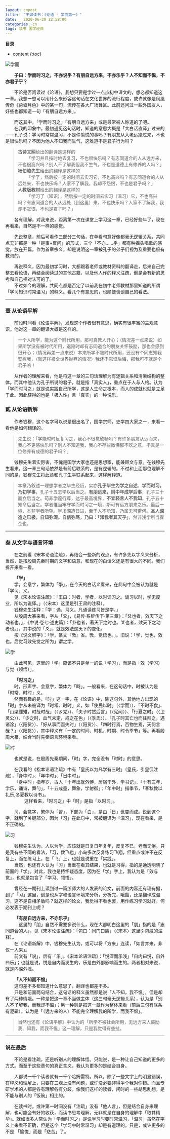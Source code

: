```yaml
---
layout: cnpost
title:  "不如读书：《论语 · 学而第一》"
date:   2020-06-20 22:58:00
categories: cn
tags: 读书 国学经典
---
```


__目录__

* content
{:toc}


![学而](https://buyivi.xyz/wenji/img/2020/2020-06-20-xue-er-1.png)

&emsp;&emsp;**子曰：学而时习之，不亦说乎？有朋自远方来，不亦乐乎？人不知而不愠，不亦君子乎？**

&emsp;&emsp;不论是否阅读过《论语》，我想只要是学过一点点初中课文的，想必都知道这一章。我想一想可以用什么来形容这句话在文化世界的流行程度，或许就像是凤凰传奇《荷塘月色》中的某一句，流传在各大广场舞区。此前还问过一些外国友人，好些也都知道一句「有朋自远方来」。

&emsp;&emsp;而这其中，「学而时习之」「有朋自远方来」或是最常被人称道的了吧。<br>
&emsp;&emsp;在我的印象中，最初遇见这句话时，知道的意思大概是「大白话直译」过来的——孔子说：学习时常常温习，不是件愉悦的事吗？有朋友从大老远跑过来，不也是很快乐吗？不因为他人不知我而生气，这难道不是君子行为吗？

> **古诗文网**给出的翻译是这样的<br>
>&emsp;&emsp;「学习并且按时地去复习，不也很快乐吗？有志同道合的人从远方来，不也很高兴吗？别人不了解我但我不生气，不也是道德上有修养的人吗？」<br>
> **杨伯峻先生**给出的翻译是这样的<br>
>&emsp;&emsp;「学了，然后按一定的时间去实习它，不也高兴吗？有志同道合的人从远处来，不也快乐吗？人家不了解我，我却不怨恨，不也是君子吗？」<br>
> **人教版教材**给出的翻译是这样的<br>
>&emsp;&emsp;「学习了（知识），然后按一定的时间去实习（温习）它，不也高兴吗？有志同道合的人从远处（到这里）来，不也快乐吗？人家不了解我，我却不怨恨，不也是君子吗？」

&emsp;&emsp;各有理解，对我来说，距离第一次在课堂上学习这一章，已经好些年了，现在再看来，自然是不一样的感觉。

&emsp;&emsp;先说整章，前后可看作三部分三句话，在单看句意好像都毫无逻辑关系，共同点无非都是一种「是事+反问」的形式，三个「不亦……乎」都有种摇头唱歌的感觉。放在开篇，作为首章宗义，却是说明这一章被孔子的弟子们视为及重要也极有教诲的。

&emsp;&emsp;再说释义，因为最初学习时，大都跟着老师或教材资料的翻译走，后来自己完整去看论语，再结合阅读过的其他古籍，以及他人作的释义注疏，倒是会有新的思考和自己相对认可的了。<br>
&emsp;&emsp;不过如今的理解，共同点都是否定了以前我在初中老师教材那里知道的所谓「学习知识时常温习」的释义。看几个有意思的，也顺便谈谈自己的看法。

---

### 壹 从论语平解

&emsp;&emsp;前段时间看《论语平解》，发现这个作者很有意思，确实有很丰富的主观意识。他对这一章的翻译大概是这样的。

> 一个人所学，能为这个时代所用，那可真教人开心；（情况差一点来说）如果所学没有被时代所用，退隐时却有志同道合的朋友关怀鼓励，那也会感到很开心；（情况再差一点来说）本来所学不被时代所用，还没有个同志知我安慰我，（就这样被全世界抛弃的情况）我还不怨恨后悔，那我可不就是个君子咯！

&emsp;&emsp;从作者的理解来看，他是将这一章的三句话理解为有逻辑关系和清晰结构的整体。而其中他认为孔子所说的君子，就是指「真实人」，重点在于人与人格。认为「学而时习之」就是说实践自己所学，这是人生命之根本，而人的成就也就是立足于此。因此获得的也是「极人性」且「真实」的一种悦乐。

### 貳 从论语新解

&emsp;&emsp;作者钱穆，这个名字可以说是很出名了，国学宗师，史学四大家之一，来看一看他是如何翻译的。

> 先生说：「学能时时反复习之，我心不很觉欣畅吗？有许多朋友从远而来，我心不更感快乐吗？别人不知道我，我心不存些微怫郁不欢之意，不真是一位修养有成德的君子吗？」


&emsp;&emsp;钱穆先生着实厉害，不愧是国学大家也还是思想家，能兼顾文与意。在钱穆先生看来，这一章三句话依然是有前后联系的，是有逻辑的。不过和上面那位理解不同的是，钱穆先生将此章和孔子生平联系起来，这样解释道。

> 本章乃叙述一理想学者之毕生经历，实亦**孔子毕生为学之自述**。**学而时习，乃初学事**，孔子十五志学以后当之。**有朋远来，则中年成学后事**，孔子三十而立后当之。苟非学邃行尊，达于最高境界，**不宜轻言人不我知**，孔子五十知命后当之。学者惟当牢守学而时习之一境，斯可有远方朋来之乐。最后一境，本非学者所望。学求深造日进，至于人不能知，乃属无可奈何。**圣人深造之已极，自知弥深。自信弥笃，乃曰：「知我者其天乎」**，然非浅学所当骤企也。

---

### 叁 从文字与语言环境

&emsp;&emsp;在之前看《宋本论语注疏》，再结合一些新的观点，有许多先以字义来分析，当然，是按殷周先秦时期的文字和语意，和现在的白话义还是有很大的不同。我们拆开来看一看。

&emsp;&emsp;**「学」**<br>
&emsp;&emsp;学，会意字，繁体为「學」，在今天的白话义看来，在此句中会被认为就是「学习」义。<br>
&emsp;&emsp;见《宋本论语注疏》：「王曰：时者，学者，以时诵习之。诵习以时，学无废业，所以为说怿。」（〈宋本〉这里是引王肃的注释）。<br>
&emsp;&emsp;钱穆先生注释：「学：诵，习义。凡诵读练习皆是学。」<br>
&emsp;&emsp;从殷周大篆来看，字从「爻」，《易传·系辞传下·第三章》：「爻也者，效天下之动者也。」，《中说·卷七·述史篇》：「卦也者，著天下之时也。爻也者，效天下之动者也。」，其中说的「爻」，就是效法这天下的变化。<br>
&emsp;&emsp;按《说文解字》：「学，篆文『斆』省。斆，觉悟也。」。旧说：「学，觉也，效也。后觉习效先觉之所为」谓之学。

![学](https://buyivi.xyz/wenji/img/2020/2020-06-20-xue-er-2.png)

&emsp;&emsp;由此可见，这里的「学」应该不只是单一的说「学习」，而是指「效（学习）与觉（领悟）」。

&emsp;&emsp;**「时习之」**<br>
&emsp;&emsp;时，形声字、会意字，繁体为「時」。一般看来，在这句话中，时被认为是「时常、时时」义。<br>
&emsp;&emsp;然而有趣的是，「时」这一字，在《论语》中，除这句外，其他地方出现的「时」字从未被译为「时常、时时」义，如「使民以时」（〈学而〉）、「不时不食」、「山梁雌雉，时哉时哉」（〈乡党〉）、「夫子时然后言」（〈宪问〉）、「行夏之时」（〈卫灵公〉）、「少之时，血气未定，戒之在色」（〈季氏〉）、「孔子时其亡也而往拜之，遇诸涂」（〈阳货〉）、「好从事而亟失时」（〈阳货〉）、「四时行焉，百物生焉，天何言哉？」（〈阳货〉），其中释义有「一定的时间、时机、时期、时令季节」等。再看殷周大篆，结合当时先秦语言环境来看。

![时](https://buyivi.xyz/wenji/img/2020/2020-06-20-xue-er-3.png)

&emsp;&emsp;也就是说，在殷周先秦期间，「时」字，完全没有「时时」的意思。

&emsp;&emsp;在我看的《松本论语注疏》中有「皇氏以为凡学有三时」（皇氏，引皇侃注疏），「身中时」、「年中时」、「日中时」。<br>
&emsp;&emsp;「身中时」指年岁，古人「十年出就外傅，居宿于外，学书记」，「十有三年，学乐，诵诗，舞勺」，「十五成童，舞象，学射御」；「年中时」指季节，「春秋教以礼乐,冬夏教以诗书」。<br>  
&emsp;&emsp;这样看来，「时习之」中「时」是指「以时习」。

&emsp;&emsp;习，会意字，繁体为「習」，下部为「白」，是由「日」讹变而成。说到这个字，就到了关键部分，因为「习」在此句中，常被翻译为「温习」，现在看来，是不正确的。

![习](https://buyivi.xyz/wenji/img/2020/2020-06-20-xue-er-4.png)

&emsp;&emsp;钱穆先生认为，人以为学，应该就是日复日年复年，反复不已，老而无倦。只是我有些不同的看法，「习，数飞也」小鸟多次反复练习飞翔，但重点或许不在反复上，而在练习上，在「飞」上，也就是说重在「实践」。<br>
&emsp;&emsp;当然，也还有人认为「习」当重在看其结果，也就是习得，指的是通透明晓了前面的「学」。对此，我也是持怀疑态度，因为在「学」字上，我认为是「效与觉」，也就是包含了「学习、领悟」。

&emsp;&emsp;曾经在一期刊上读到过一篇浙师大的人发表的论文，前面的内容还有理有据，到了「习」这里，倒是也从字和语言环境来分析，分析完，哦豁，还是翻译成温习，这不是自相矛盾吗？就这样的论文，我觉得不看也罢，用作练习学习就好，何必发表于期刊上呢？

&emsp;&emsp;**「有朋自远方来，不亦乐乎」**<br>
&emsp;&emsp; 这里的「朋」自然不需要多说什么，现在大都明白这里的「朋」指的是「志同道合的人」。见《宋本论语注疏》：「包曰：同门曰朋」（〈宋本〉这里引包咸的注释）。<br>
&emsp;&emsp;在《论语新解》中，钱穆先生认为，或可以将「方来」连读，「如言并来，非仅一人来」。<br>
&emsp;&emsp;前文有「说」，后有「乐」。《宋本论语注疏》：「悦深而乐浅」「自内曰悦，自外曰乐」；也就是说，悦是自内而发生的，乐是由外部影响而生的。两者相对来说，就是内深外浅。

&emsp;&emsp;**「人不知而不愠」**<br>
&emsp;&emsp;这句差不多都知道什么意思了，翻译也都差不多。<br>
&emsp;&emsp;只是和前面两句结合，这句话的释义虽然都是说「人不知，我不愠」，但是却有了两种情境。一种是把这一章不当做主体（这三句毫无逻辑关系），认为是「别人不了解我，而我却不愠」；另一种则是把这一章作为整体来看（前后三句有联系有逻辑），认为是「（远方来的人）不能完全理解我的所学，而我不愠」。

> 当然也还有《论语平解》中认为的「所学不被社会所用，无远方来人鼓励我、知我，而我不愠」这一理解，只是我觉得有些扯。

---

### 说在最后

&emsp;&emsp;不论是看注疏，还是听别人的理解体悟。只能说，是一种让自己知道的更多的方式。而至于这些章句的真正含义，我认为更多的是结合自身。

&emsp;&emsp;人都说一千个读者就有一千个哈姆雷特。所以，除了一些文字上的明显错误，在释义和理解上，只要在三观上没有问题，或许没必要非得争个我对你错。而且专研学术的人都是各有理解各有分歧，像我们这样的读者，闲时的一些胡思乱想，是不能与别人的「饭碗」相比的。

&emsp;&emsp;在读书时，或许第一时间没有「注疏」没有「他人言」，但是结合自身来理解，也可能会有好的收获，而读书思考理解，无非就是在自身的理解中「取其精华」。就如很多人常认为「学而时习之」是说学习时要时常温习，「温习」虽然在字义上来看不正确，但是这个「学习中时常温习」却是有道理的。只是，或许更多的不是 「愉悦」而是「悲苦」了。
